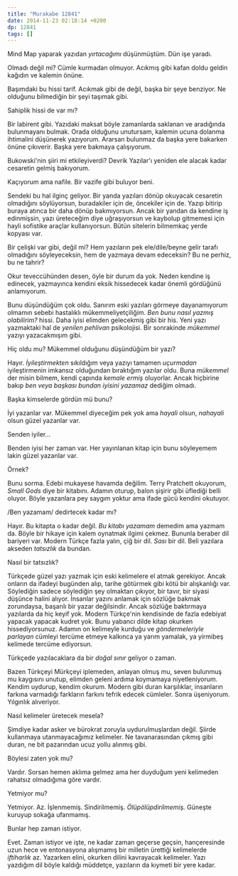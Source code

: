 ```yaml
---
title: "Murakabe 12841"
date: 2014-11-23 02:18:14 +0200
dp: 12841
tags: []
---
```


Mind Map yaparak yazıdan *yırtacağımı* düşünmüştüm. Dün işe yaradı.

Olmadı değil mi? Cümle kurmadan olmuyor. Acıkmış gibi kafan doldu geldin
kağıdın ve kalemin önüne.

Başımdaki bu hissi tarif. Acıkmak gibi de değil, başka bir şeye
benziyor. Ne olduğunu bilmediğin bir şeyi taşımak gibi.

Sahiplik hissi de var mı?

Bir labirent gibi. Yazıdaki maksat böyle zamanlarda saklanan ve
aradığında bulunmayanı bulmak. Orada olduğunu unutursam, kalemin ucuna
dolanma ihtimalini düşünerek yazıyorum. Ararsan bulunmaz da başka yere
bakarken önüne çıkıverir. Başka yere bakmaya çalışıyorum.

Bukowski'nin şiiri mi etkileyiverdi? Devrik Yazılar'ı yeniden ele alacak
kadar cesaretin gelmiş bakıyorum.

Kaçıyorum ama nafile. Bir vazife gibi buluyor beni.

Sendeki bu hal ilginç geliyor. Bir yanda yazıları dönüp okuyacak
cesaretin olmadığını söylüyorsun, buradakiler için de, öncekiler için
de. Yazıp bitirip buraya atınca bir daha dönüp bakmıyorsun. Ancak bir
yandan da kendine iş edinmişsin, yazı üreteceğim diye uğraşıyorsun ve
kaybolup gitmemesi için hayli sofistike araçlar kullanıyorsun. Bütün
sitelerin bilmemkaç yerde kopyası var.

Bir çelişki var gibi, değil mi? Hem yazıların pek ele/dile/beyne gelir
tarafı olmadığını söyleyeceksin, hem de yazmaya devam edeceksin? Bu ne
perhiz, bu ne tahrir?

Okur teveccühünden desen, öyle bir durum da yok. Neden kendine iş
edinecek, yazmayınca kendini eksik hissedecek kadar önemli gördüğünü
anlamıyorum.

Bunu düşündüğüm çok oldu. Sanırım eski yazıları görmeye dayanamıyorum
olmamın sebebi hastalıklı mükemmeliyetçiliğim. *Ben bunu nasıl yazmış
olabilirim?* hissi. Daha iyisi elimden gelecekmiş gibi bir his. Yeni
yazı yazmaktaki hal de *yenilen pehlivan* psikolojisi. Bir sonrakinde
*mükemmel* yazıyı yazacakmışım gibi.

Hiç oldu mu? Mükemmel olduğunu düşündüğüm bir yazı?

Hayır. *İyileştirmekten* sıkıldığım veya yazıyı tamamen *uçurmadan*
iyileştirmenin imkansız olduğundan bıraktığım yazılar oldu. Buna
*mükemmel* der misin bilmem, kendi çapında *kemale ermiş* oluyorlar.
Ancak hiçbirine bakıp *ben veya başkası bundan iyisini yazamaz* dediğim
olmadı.

Başka kimselerde gördün mü bunu?

İyi yazanlar var. Mükemmel diyeceğim pek yok ama *hayali* olsun,
*nahayali* olsun güzel yazanlar var.

Senden iyiler...

Benden iyisi her zaman var. Her yayınlanan kitap için bunu söyleyemem
lakin güzel yazanlar var.

Örnek?

Bunu sorma. Edebi mukayese havamda değilim. Terry Pratchett okuyorum,
*Small Gods* diye bir kitabını. Adamın oturup, balon şişirir gibi
üflediği belli oluyor. Böyle yazanlara pey saygım yoktur ama ifade gücü
kendini okutuyor.

/Ben yazamam/ dedirtecek kadar mı?

Hayır. Bu kitapta o kadar değil. *Bu kitabı yazamam* demedim ama yazmam
da. Böyle bir hikaye için kalem oynatmak ilgimi çekmez. Bununla beraber
dil bariyeri var. Modern Türkçe fazla yalın, çiğ bir dil. *Sası* bir
dil. Beli yazılara akseden *tatsızlık* da bundan.

Nasıl bir tatsızlık?

Türkçede güzel yazı yazmak için eski kelimelere el atmak gerekiyor.
Ancak onların da ifadeyi bugünden alıp, tarihe götürmek gibi kötü bir
alışkanlığı var. Söylediğin sadece söylediğin şey olmaktan çıkıyor, bir
tavır, bir siyasi düşünce halini alıyor. İnsanlar yazını anlamak için
sözlüğe bakmak zorundaysa, başarılı bir yazar değilsindir. Ancak sözlüğe
baktırmaya yazılarda da hiç keyif yok. Modern Türkçe'nin kendisinde de
fazla edebiyat yapacak yapacak kudret yok. Bunu yabancı dilde kitap
okurken hissediyorsunuz. Adamın on kelimeyle kurduğu ve *göndermeleriyle
parlayan* cümleyi tercüme etmeye kalkınca ya yarım yamalak, ya yirmibeş
kelimede tercüme ediyorsun.

Türkçede yazılacaklara da bir *doğal sınır* geliyor o zaman.

Bazen Türkçeyi Mürkçeyi iplemeden, anlayan olmuş mu, seven bulunmuş mu
kaygısını unutup, elimden geleni ardıma koymamaya niyetleniyorum. Kendim
uydurup, kendim okurum. Modern gibi duran karşılıklar, insanların
farkına varmadığı farkların farkını tefrik edecek cümleler. Sonra
üşeniyorum. Yılgınlık alıveriyor.

Nasıl kelimeler üretecek mesela?

Şimdiye kadar asker ve bürokrat zoruyla uydurulmuşlardan değil. Şiirde
kullanmaya utanmayacağımız kelimeler. Ne tavanarasından çıkmış gibi
duran, ne bit pazarından ucuz yollu alınmış gibi.

Böylesi zaten yok mu?

Vardır. Sorsan hemen aklıma gelmez ama her duyduğum yeni kelimeden
rahatsız olmadığıma göre vardır.

Yetmiyor mu?

Yetmiyor. Az. İşlenmemiş. Sindirilmemiş. *Ölüpölüpdirilmemiş.* Güneşte
kuruyup sokağa ufanmamış.

Bunlar hep zaman istiyor.

Evet. Zaman istiyor ve işte, ne kadar zaman geçerse geçsin, hançeresinde
uzun hece ve entonasyona alışmamış bir milletin ürettiği kelimelerde
*iftiharlık* az. Yazarken elini, okurken dilini kavrayacak kelimeler.
Yazı yazdığım dil böyle kaldığı müddetçe, yazıların da kıymeti bir yere
kadar.

